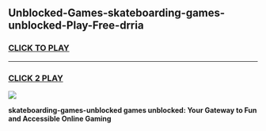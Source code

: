 
## Unblocked-Games-skateboarding-games-unblocked-Play-Free-drria
<h3>
<a href="https://premium76.site?title=skateboarding-games-unblocked&ref=23A">CLICK TO PLAY</a></h3>
<hr>

<h3>
<a href="https://premium76.site?title=skateboarding-games-unblocked&ref=23A">CLICK 2 PLAY</a>
  
</h3>

<a href="https://premium76.site?title=skateboarding-games-unblocked&ref=23A"><img src="https://clearcache.store/games.png"></a>


**skateboarding-games-unblocked games unblocked: Your Gateway to Fun and Accessible Online Gaming**
